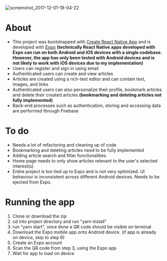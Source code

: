![screenshot_2017-12-01-18-04-22](https://user-images.githubusercontent.com/26525967/34509845-a68f678a-f01c-11e7-8767-35ca9295322d.png)

# About

- This project was bootstrapped with [Create React Native App](https://github.com/react-community/create-react-native-app) and is developed with [Expo](https://expo.io) **(technically React Native apps developed with Expo can run on both Android and iOS devices with a single codebase. However, the app has only been tested with Android devices and is not likely to work with iOS devices due to my implementation)**
- Users can register and sign in using email
- Authenticated users can create and view articles
- Articles are created using a rich-text editor and can contain text, images, and links
- Authenticated users can also personalize their profile, bookmark articles and delete their created articles **(bookmarking and deleting articles not fully implemented)**
- Back-end processes such as authentication, storing and accessing data are performed through Firebase

# To do

- Needs a lot of refactoring and cleaning up of code
- Bookmarking and deleting articles need to be fully implemented
- Adding article search and filter functionalities
- Home page needs to only show articles relevant to the user's selected interest(s)
- Entire project is too tied up to Expo and is not very optimized. UI behaviour is inconsistent across different Android devices. Needs to be ejected from Expo. 

# Running the app

1. Clone or download the zip
2. cd into project directory and run "yarn install"
3. run "yarn start", once done a QR code should be visible on terminal
4. Download the Expo mobile app onto Android device. (if app is already on device, skip to step 6)
5. Create an Expo account
6. Scan the QR code from step 3, using the Expo app
7. Wait for app to load on device



